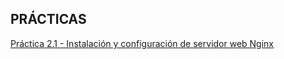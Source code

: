 ## PRÁCTICAS

[Práctica 2.1 - Instalación y configuración de servidor web Nginx](Practica%202.1/practica2_1.md)